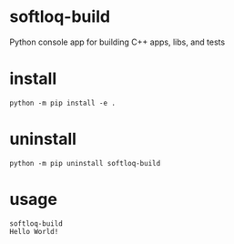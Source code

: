 # softloq-build
Python console app for building C++ apps, libs, and tests

# install
`python -m pip install -e .`

# uninstall
`python -m pip uninstall softloq-build`

# usage
```
softloq-build
Hello World!
```